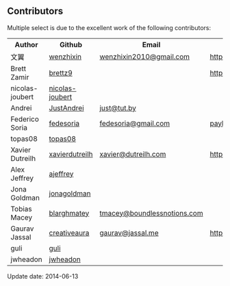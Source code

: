 ## Contributors

Multiple select is due to the excellent work of the following contributors:

<table>
<tr>
<th>Author</th>
<th>Github</th>
<th>Email</th>
<th>Blog</th>
<th>Commits</th>
</tr>

<tr>
<td>文翼</td>
<td><a href="https://github.com/wenzhixin">wenzhixin</a></td>
<td><a href="mailto:wenzhixin2010@gmail.com">wenzhixin2010@gmail.com</a></td>
<td><a href="http://wenzhixin.net.cn">http://wenzhixin.net.cn</a></td>
<td>119</td>
</tr>
<tr>
<td>Brett Zamir</td>
<td><a href="https://github.com/brettz9">brettz9</a></td>
<td></td>
<td><a href="http://brett-zamir.me">http://brett-zamir.me</a></td>
<td>5</td>
</tr>
<tr>
<td>nicolas-joubert</td>
<td><a href="https://github.com/nicolas-joubert">nicolas-joubert</a></td>
<td></td>
<td></td>
<td>2</td>
</tr>
<tr>
<td>Andrei</td>
<td><a href="https://github.com/JustAndrei">JustAndrei</a></td>
<td><a href="mailto:just@tut.by">just@tut.by</a></td>
<td></td>
<td>1</td>
</tr>
<tr>
<td>Federico Soria</td>
<td><a href="https://github.com/fedesoria">fedesoria</a></td>
<td><a href="mailto:fedesoria@gmail.com">fedesoria@gmail.com</a></td>
<td><a href="http://paybygroup.com">paybygroup.com</a></td>
<td>1</td>
</tr>
<tr>
<td>topas08</td>
<td><a href="https://github.com/topas08">topas08</a></td>
<td></td>
<td></td>
<td>1</td>
</tr>
<tr>
<td>Xavier Dutreilh</td>
<td><a href="https://github.com/xavierdutreilh">xavierdutreilh</a></td>
<td><a href="mailto:xavier@dutreilh.com">xavier@dutreilh.com</a></td>
<td><a href="http://xavier.im/">http://xavier.im/</a></td>
<td>1</td>
</tr>
<tr>
<td>Alex Jeffrey</td>
<td><a href="https://github.com/ajeffrey">ajeffrey</a></td>
<td></td>
<td></td>
<td>1</td>
</tr>
<tr>
<td>Jona Goldman</td>
<td><a href="https://github.com/jonagoldman">jonagoldman</a></td>
<td></td>
<td></td>
<td>1</td>
</tr>
<tr>
<td>Tobias Macey</td>
<td><a href="https://github.com/blarghmatey">blarghmatey</a></td>
<td><a href="mailto:tmacey@boundlessnotions.com">tmacey@boundlessnotions.com</a></td>
<td></td>
<td>1</td>
</tr>
<tr>
<td>Gaurav Jassal</td>
<td><a href="https://github.com/creativeaura">creativeaura</a></td>
<td><a href="mailto:gaurav@jassal.me">gaurav@jassal.me</a></td>
<td><a href="http://gaurav.jassal.me">http://gaurav.jassal.me</a></td>
<td>1</td>
</tr>
<tr>
<td>guli</td>
<td><a href="https://github.com/guli">guli</a></td>
<td></td>
<td></td>
<td>1</td>
</tr>
<tr>
<td>jwheadon</td>
<td><a href="https://github.com/jwheadon">jwheadon</a></td>
<td></td>
<td></td>
<td>1</td>
</tr>

</table>

Update date: 2014-06-13
